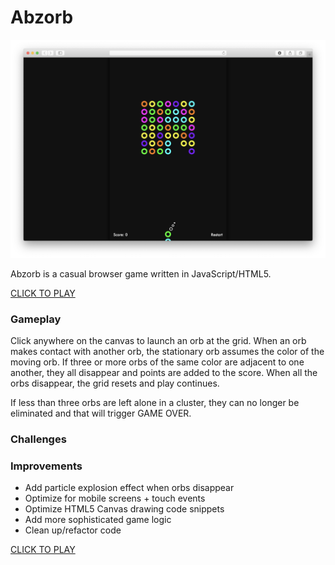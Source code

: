 Abzorb
======

![Abzorb](https://raw.githubusercontent.com/luciensn/Abzorb/master/abzorb.png)

Abzorb is a casual browser game written in JavaScript/HTML5.

[CLICK TO PLAY](https://luciensn.github.io/Abzorb/abzorb.html)



### Gameplay

Click anywhere on the canvas to launch an orb at the grid. When an orb makes contact with another orb, the stationary orb assumes the color of the moving orb. If three or more orbs of the same color are adjacent to one another, they all disappear and points are added to the score. When all the orbs disappear, the grid resets and play continues.

If less than three orbs are left alone in a cluster, they can no longer be eliminated and that will trigger GAME OVER.

### Challenges


### Improvements

* Add particle explosion effect when orbs disappear
* Optimize for mobile screens + touch events
* Optimize HTML5 Canvas drawing code snippets
* Add more sophisticated game logic
* Clean up/refactor code



[CLICK TO PLAY](https://luciensn.github.io/Abzorb/abzorb.html)
